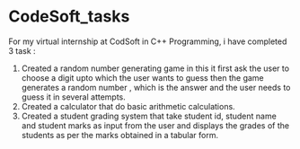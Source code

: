 # CodeSoft_tasks
For my virtual internship at CodSoft in C++ Programming, i have completed 3 task :
1) Created a random number generating game in this it first ask the user to choose a digit upto which the user wants to guess then the game generates a random number , which is the answer and the user needs to guess it in several attempts.
2) Created a calculator that do basic arithmetic calculations.
3) Created a student grading system that take student id, student name and student marks as input from the user and displays the grades of the students as per the marks obtained in a tabular form.
